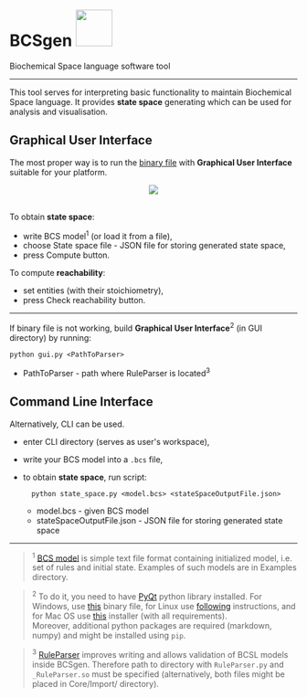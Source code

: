 # BCSgen <img src="https://gitlab.fi.muni.cz/xtrojak/BCSgen/raw/f86b612af8a8d1f53eefad9ed680b1666398aa5c/GUI/icons/128x128.png" width="64">  

Biochemical Space language software tool

---

This tool serves for interpreting basic functionality to maintain Biochemical Space language. It provides __state space__ generating which can be used for analysis and visualisation.

## Graphical User Interface

The most proper way is to run the [binary file](https://gitlab.fi.muni.cz/xtrojak/BCSgen/tags/v2.1) with __Graphical User Interface__ suitable for your platform.

<div align="center">
  <img src="http://i.imgur.com/xdQl5tL.png"><br><br>
</div>

To obtain __state space__:
* write BCS model<sup>1</sup> (or load it from a file),
* choose State space file - JSON file for storing generated state space,
* press Compute button.

To compute __reachability__:
* set entities (with their stoichiometry),
* press Check reachability button.

---

If binary file is not working, build __Graphical User Interface__<sup>2</sup> (in GUI directory) by running:

    python gui.py <PathToParser>
    
* PathToParser - path where RuleParser is located<sup>3</sup>
    
## Command Line Interface

Alternatively, CLI can be used.

* enter CLI directory (serves as user's workspace),
* write your BCS model into a `.bcs` file,
* to obtain __state space__, run script:

        python state_space.py <model.bcs> <stateSpaceOutputFile.json>
        
    * model.bcs - given BCS model
    * stateSpaceOutputFile.json - JSON file for storing generated state space

---

> <sup>1</sup> [BCS model](http://sybila.fi.muni.cz/tools/bcsgen#bcsl_model) is simple text file format containing initialized model, i.e. set of rules and initial state. Examples of such models are in Examples directory.

> <sup>2</sup> To do it, you need to have [PyQt](https://wiki.python.org/moin/PyQt) python library installed. 
For Windows, use [this](http://www.lfd.uci.edu/~gohlke/pythonlibs/#pyqt4) binary file, for Linux use [following](http://pythoncentral.io/install-pyside-pyqt-on-windows-mac-linux/) instructions, and for Mac OS use [this](https://sourceforge.net/projects/pyqtx/) installer (with all requirements).  
Moreover, additional python packages are required (markdown, numpy) and might be installed using `pip`.

> <sup>3</sup> [RuleParser](https://gitlab.fi.muni.cz/grp-sybila/rule-parser) improves writing and allows validation of BCSL models inside BCSgen. Therefore path to directory with `RuleParser.py` and `_RuleParser.so` must be specified (alternatively, both files might be placed in Core/Import/ directory).
